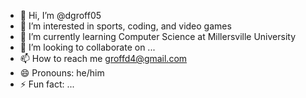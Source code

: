 - 👋 Hi, I’m @dgroff05
- 👀 I’m interested in sports, coding, and video games
- 🌱 I’m currently learning Computer Science at Millersville University
- 💞️ I’m looking to collaborate on ...
- 📫 How to reach me groffd4@gmail.com
- 😄 Pronouns: he/him
- ⚡ Fun fact: ...

<!---
dgroff05/dgroff05 is a ✨ special ✨ repository because its `README.md` (this file) appears on your GitHub profile.
You can click the Preview link to take a look at your changes.
--->
